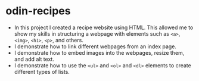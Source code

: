 # odin-recipes
- In this project I created a recipe website using HTML. This allowed me to show my skills in structuring a webpage with elements such as `<a>`, `<img>`, `<h1>`, `<p>`, and others.
- I demonstrate how to link different webpages from an index page.
- I demonstrate how to embed images into the webpages, resize them, and add alt text.
- I demonstrate how to use the `<ul>` and `<ol>` and `<dl>` elements to create different types of lists.
